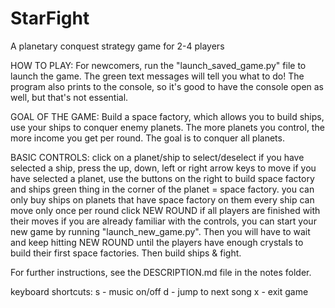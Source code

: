 # StarFight
A planetary conquest strategy game for 2-4 players

HOW TO PLAY:
For newcomers, run the "launch_saved_game.py" file to launch the game. The green text messages will tell you what to do! The program also prints to the console, so it's good to have the console open as well, but that's not essential.

GOAL OF THE GAME:
Build a space factory, which allows you to build ships, use your ships to conquer enemy planets. The more planets you control, the more income you get per round. The goal is to conquer all planets.

BASIC CONTROLS:
click on a planet/ship to select/deselect
if you have selected a ship, press the up, down, left or right arrow keys to move
if you have selected a planet, use the buttons on the right to build space factory and ships
green thing in the corner of the planet = space factory. you can only buy ships on planets that have space factory on them
every ship can move only once per round
click NEW ROUND if all players are finished with their moves
if you are already familiar with the controls, you can start your new game by running "launch_new_game.py". Then you will have to wait and keep hitting NEW ROUND until the players have enough crystals to build their first space factories. Then build ships & fight.

For further instructions, see the DESCRIPTION.md file in the notes folder.

keyboard shortcuts:
s - music on/off
d - jump to next song
x - exit game
